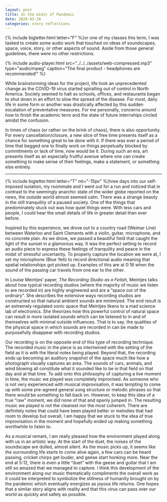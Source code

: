 ```yaml
---
layout: post
title: In the midst of Pandemic
date: 2020-03-28
categories: story reflections
---
```


{% include bigletter.html letter="F" %}or one of my classes this term, I was tasked to create some audio work that touched on ideas of soundscapes, space, voice, story, or other aspects of sound. Aside from those general guidelines, there were no other restrictions.

{% include audio-player.html src="../../../assets/web-compressed.mp3" type="audio/mpeg" caption="The final product - headphones are recommended!" %}

While brainstorming ideas for the project, life took an unprecedented change as the COVID-19 virus started spiralling out of control in North America. Society seemed to halt as schools, offices, and restaurants began to shut down in an effort to slow the spread of the disease. For most, daily life in some form or another was drastically affected by this sudden escalation of preventative measures. For me personally, concerns around how to finish the academic term and the state of future internships circled amidst the confusion.

In times of chaos (or rather on the brink of chaos), there is also opportunity. For every cancellation/closure, a new slice of free time presents itself as a chance for something great to be done with it. If there was ever a period of time that begged one to finally work on things perpetually blocked by commitments or lack of time, now would be it. During such an era, art presents itself as an especially fruitful avenue where one can create something to make sense of their feelings, make a statement, or something else entirely.

---

{% include bigletter.html letter="T" mt="-15px" %}hree days into our self-imposed isolation, my roommate and I went out for a run and noticed that in contrast to the seemingly anarchic state of the wider globe reported on the news, the outside world almost seemed calm. There was a strange beauty in the still tranquility of a paused society. One of the things that predominately stuck out was how quiet things were. With less cars and people, I could hear the small details of life in greater detail than ever before.

Inspired by this experience, we drove out to a country road (Weimar Line) between Waterloo and Saint Clements with a violin, guitar, microphone, and no concrete plan. As we drove, we passed a beautiful field that caught the light of the sunset in a glamorous way. It was the perfect setting to record an audio piece to express these feelings of tranquility and peace in the midst of stressful uncertainty. To properly capture the location we were at, I set my microphone (Blue Yeti) to record directional audio meaning that spatial relationships got picked up. Examples of this are at 0:16 when the sound of the passing car travels from one ear to the other.

In Louise Meintjes’ paper, *The Recording Studio as a Fetish*, Meintjes talks about how typical recording studios (where the majority of music we listen to are recorded in) are highly engineered and are a “space out of the ordinary”. She describes the extensive ways recording studios are constructed so that natural ambient sounds are minimized. The end result is an extremely regulated sonic space that Meintjes likens to a mad science lab of electronics. She theorizes how this powerful control of natural space can result in more isolated sounds which can be listened to in and of themselves with minimal outside influences. That is to say, the qualities of the physical space in which sounds are recorded in can be made to purposefully disappear with recording studios.

Our recording is on the opposite end of this type of recording technique. The recorded music in the piece is as intertwined with the setting of the field as it is with the literal notes being played. Beyond that, the recording ends up becoming an auditory snapshot of the space much like how a photograph visually captures an area. The sounds of cars, animals, and wind blowing all constitute what it sounded like to be in that field on that day and at that time. To add onto this philosophy of capturing a live moment in time, the music we played was completely improvised. As someone who is not very experienced with musical improvisation, it was tempting to come up with some pre-agreed general song structure or melodic phrases so that there would be something to fall back on.  However, to keep this idea of a true “raw” moment, we did none of that and openly jumped in. The resulting music we played is not the cleanest nor the most coherent. There are definitely notes that could have been played better or melodies that had room to develop but overall, I am happy that we stuck to the idea of true improvisation in the moment and hopefully ended up making something worthwhile to listen to.

As a musical remark, I am really pleased how the environment played along with us in an artistic way. At the start of the duet, the noises of the soundscape are dulled, almost silent. As the music picks up, it seems like the surrounding life starts to come alive again, a few cars can be heard passing, cricket chirps get louder, and geese start honking more. Near the end at 5:12, there is even a little “duet” with the geese and guitar that I am still so amazed that we managed to capture. I think this development of the environment along our music thematically compliments the overall work as it could be interpreted to symbolize the stillness of humanity brought on by the pandemic which eventually energizes as joyous life returns. One hopes that a similar story aligns with reality and that this virus can pass over our world as quickly and safely as possible.
